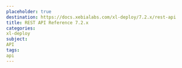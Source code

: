 ```yaml
---
placeholder: true
destination: https://docs.xebialabs.com/xl-deploy/7.2.x/rest-api
title: REST API Reference 7.2.x
categories:
xl-deploy
subject:
API
tags:
api
---
```

